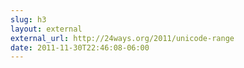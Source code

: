 ```yaml
---
slug: h3
layout: external
external_url: http://24ways.org/2011/unicode-range
date: 2011-11-30T22:46:08-06:00
---
```

